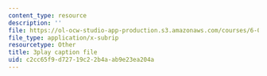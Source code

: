 ```yaml
---
content_type: resource
description: ''
file: https://ol-ocw-studio-app-production.s3.amazonaws.com/courses/6-004-computation-structures-spring-2017/c2cc65f9d72719c22b4aab9e23ea204a_CLiy3m2Jt-M.srt
file_type: application/x-subrip
resourcetype: Other
title: 3play caption file
uid: c2cc65f9-d727-19c2-2b4a-ab9e23ea204a
---
```

